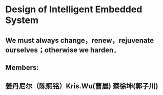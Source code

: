 #  Design of Intelligent Embedded System
## We must always change，renew，rejuvenate ourselves；otherwise we harden．  
## Members:  
## 姜丹尼尔（陈熙铭）Kris.Wu(曹晨) 蔡徐坤(郭子川) 

   
   
